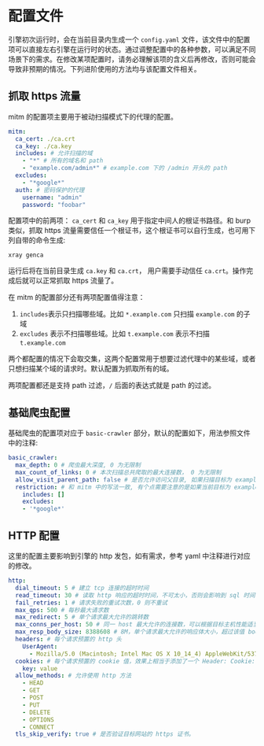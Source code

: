 # 配置文件

引擎初次运行时，会在当前目录内生成一个 `config.yaml` 文件，该文件中的配置项可以直接左右引擎在运行时的状态。通过调整配置中的各种参数，可以满足不同场景下的需求。在修改某项配置时，请务必理解该项的含义后再修改，否则可能会导致非预期的情况。下列进阶使用的方法均与该配置文件相关。

## 抓取 https 流量

mitm 的配置项主要用于被动扫描模式下的代理的配置。

```yaml
mitm:
  ca_cert: ./ca.crt
  ca_key: ./ca.key
  includes: # 允许扫描的域
    - "*" # 所有的域名和 path
    - "example.com/admin*" # example.com 下的 /admin 开头的 path
  excludes:
    - "*google*"
  auth: # 密码保护的代理
    username: "admin"
    password: "foobar"
```

配置项中的前两项： `ca_cert` 和 `ca_key` 用于指定中间人的根证书路径。和 burp 类似，抓取 https 流量需要信任一个根证书，这个根证书可以自行生成，也可用下列自带的命令生成:

```
xray genca
```

运行后将在当前目录生成 `ca.key` 和 `ca.crt`， 用户需要手动信任 `ca.crt`。操作完成后就可以正常抓取 https 流量了。

在 mitm 的配置部分还有两项配置值得注意：

1. `includes`表示只扫描哪些域。比如 `*.example.com` 只扫描 `example.com` 的子域
1. `excludes` 表示不扫描哪些域。比如 `t.example.com` 表示不扫描 `t.example.com`

两个都配置的情况下会取交集，这两个配置常用于想要过滤代理中的某些域，或者只想扫描某个域的请求时。默认配置为抓取所有的域。

两项配置都还是支持 path 过滤，`/` 后面的表达式就是 path 的过滤。

## 基础爬虫配置

基础爬虫的配置项对应于 `basic-crawler` 部分，默认的配置如下，用法参照文件中的注释:

```yaml
basic_crawler:
  max_depth: 0 # 爬虫最大深度, 0 为无限制
  max_count_of_links: 0 # 本次扫描总共爬取的最大连接数， 0 为无限制
  allow_visit_parent_path: false # 是否允许访问父目录, 如果扫描目标为 example.com/a/，若该项为 false, 那么就不会爬取 example.com/ 这级目录的内容
  restriction: # 和 mitm 中的写法一致, 有个点需要注意的是如果当前目标为 example.com 那么会自动添加 example.com 到 includes 中。
    includes: []
    excludes:
    - '*google*'
```

## HTTP 配置

这里的配置主要影响到引擎的 http 发包，如有需求，参考 yaml 中注释进行对应的修改。

```yaml
http:
  dial_timeout: 5 # 建立 tcp 连接的超时时间
  read_timeout: 30 # 读取 http 响应的超时时间，不可太小，否则会影响到 sql 时间盲注的判断
  fail_retries: 1 # 请求失败的重试次数，0 则不重试
  max_qps: 500 # 每秒最大请求数
  max_redirect: 5 # 单个请求最大允许的跳转数
  max_conns_per_host: 50 # 同一 host 最大允许的连接数，可以根据目标主机性能适当增大。
  max_resp_body_size: 8388608 # 8M，单个请求最大允许的响应体大小，超过该值 body 就会被截断
  headers: # 每个请求预置的 http 头
    UserAgent:
      - Mozilla/5.0 (Macintosh; Intel Mac OS X 10_14_4) AppleWebKit/537.36 (KHTML, like Gecko) Chrome/74.0.3729.169
  cookies: # 每个请求预置的 cookie 值，效果上相当于添加了一个 Header: Cookie: key=value
    key: value
  allow_methods: # 允许使用 http 方法
    - HEAD
    - GET
    - POST
    - PUT
    - DELETE
    - OPTIONS
    - CONNECT
  tls_skip_verify: true # 是否验证目标网站的 https 证书。
```
